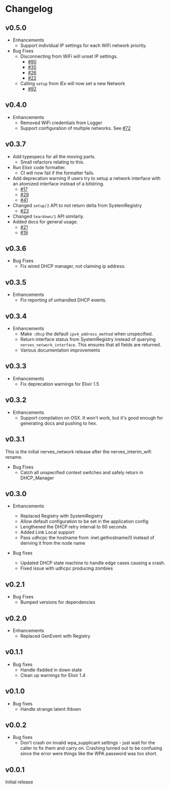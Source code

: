 # Changelog
## v0.5.0

* Enhancements
  * Support individual IP settings for each WiFi network priority.
* Bug Fixes
  * Disconnecting from WiFi will unset IP settings.
    * [#90](https://github.com/nerves-project/nerves_network/issues/90)
    * [#35](https://github.com/nerves-project/nerves_network/issues/35)
    * [#26](https://github.com/nerves-project/nerves_network/issues/26)
    * [#22](https://github.com/nerves-project/nerves_network/issues/22)
  * Calling `setup` from IEx will now set a new Network
    * [#92](https://github.com/nerves-project/nerves_network/issues/92)

## v0.4.0

* Enhancements
  * Removed WiFi credentials from Logger
  * Support configuration of multiple networks. 
    See [#72](https://github.com/nerves-project/nerves_network/issues/72)

## v0.3.7
  * Add typespecs for all the moving parts.
    * Small refactors relating to this.
  * Run Elixir code formatter.
      * CI will now fail if the formatter fails.
  * Add deprecation warning if users try to setup a network interface with
    an atomized interface instead of a bitstring.
    * [#17](https://github.com/nerves-project/nerves_network/issues/17)
    * [#29](https://github.com/nerves-project/nerves_network/issues/29)
    * [#41](https://github.com/nerves-project/nerves_network/issues/41)
  * Changed `setup/2` API to not return delta from SystemRegistry
    * [#23](https://github.com/nerves-project/nerves_network/issues/23)
  * Changed `teardown/1` API similarly.
  * Added docs for general usage.
    * [#21](https://github.com/nerves-project/nerves_network/issues/21)
    * [#19](https://github.com/nerves-project/nerves_network/issues/19)

## v0.3.6
  * Bug Fixes
    * Fix wired DHCP manager, not claiming ip address.

## v0.3.5

  * Enhancements
    * Fix reporting of unhandled DHCP events.

## v0.3.4

  * Enhancements
    * Make `:dhcp` the default `ipv4_address_method` when unspecified.
    * Return interface status from SystemRegistry instead of querying
      `nerves_network_interface`. This ensures that all fields are returned.
    * Various documentation improvements

## v0.3.3

  * Enhancements
    * Fix deprecation warnings for Elixir 1.5

## v0.3.2

  * Enhancements
    * Support compilation on OSX. It won't work, but it's good enough for
      generating docs and pushing to hex.

## v0.3.1

This is the initial nerves_network release after the nerves_interim_wifi rename.

  * Bug Fixes
    * Catch all unspecified context switches and safely return in DHCP_Manager

## v0.3.0

  * Enhancements
    * Replaced Registry with SystemRegistry
    * Allow default configuration to be set in the application config
    * Lengthened the DHCP retry interval to 60 seconds
    * Added Link Local support
    * Pass udhcpc the hostname from :inet.gethostname/0 instead of deriving it from the node name

  * Bug fixes
    * Updated DHCP state machine to handle edge cases causing a crash.
    * Fixed issue with udhcpc producing zombies

## v0.2.1

* Bug Fixes
  * Bumped versions for dependencies

## v0.2.0

* Enhancements
  * Replaced GenEvent with Registry

## v0.1.1

  * Bug fixes
    * Handle ifadded in down state
    * Clean up warnings for Elixir 1.4

## v0.1.0

  * Bug fixes
    * Handle strange latent ifdown

## v0.0.2

  * Bug fixes
    * Don't crash on invalid wpa_supplicant settings - just wait for the
      caller to fix them and carry on. Crashing turned out to be confusing
      since the error were things like the WPA password was too short.

## v0.0.1

Initial release
